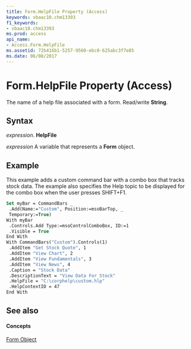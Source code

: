 ```yaml
---
title: Form.HelpFile Property (Access)
keywords: vbaac10.chm13393
f1_keywords:
- vbaac10.chm13393
ms.prod: access
api_name:
- Access.Form.HelpFile
ms.assetid: 72b416b1-5257-9560-ebc0-625abc3f7e85
ms.date: 06/08/2017
---
```



# Form.HelpFile Property (Access)

The name of a help file associated with a form. Read/write **String**.


## Syntax

 _expression_. **HelpFile**

 _expression_ A variable that represents a **Form** object.


## Example

This example adds a custom command bar with a combo box that tracks stock data. The example also specifies the Help topic to be displayed for the combo box when the user presses SHIFT+F1.


```vb
Set myBar = CommandBars _ 
 .Add(Name:="Custom", Position:=msoBarTop, _ 
 Temporary:=True) 
With myBar 
 .Controls.Add Type:=msoControlComboBox, ID:=1 
 .Visible = True 
End With 
With CommandBars("Custom").Controls(1) 
 .AddItem "Get Stock Quote", 1 
 .AddItem "View Chart", 2 
 .AddItem "View Fundamentals", 3 
 .AddItem "View News", 4 
 .Caption = "Stock Data" 
 .DescriptionText = "View Data For Stock" 
 .HelpFile = "C:\corphelp\custom.hlp" 
 .HelpContextID = 47 
End With
```


## See also


#### Concepts


[Form Object](form-object-access.md)

